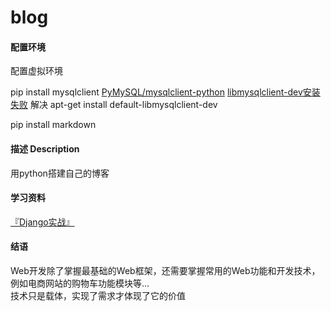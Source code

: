 # blog

#### 配置环境

配置虚拟环境

pip install mysqlclient
[PyMySQL/mysqlclient-python](https://github.com/PyMySQL/mysqlclient-python)
[libmysqlclient-dev安装失败](https://otland.net/threads/libmysqlclient-dev-debian-stretch.253851/) 解决 apt-get install default-libmysqlclient-dev

pip install markdown

#### 描述 Description
用python搭建自己的博客

#### 学习资料 
[『Django实战』](https://ke.qq.com/course/274447)

#### 结语
Web开发除了掌握最基础的Web框架，还需要掌握常用的Web功能和开发技术，例如电商网站的购物车功能模块等...    
技术只是载体，实现了需求才体现了它的价值  



